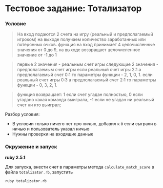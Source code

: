 # Тестовое задание: Тотализатор

### Условие
> На вход подаются 2 счета на игру (реальный и предполагаемый игроком) на выходе получаем количество заработанных или потерянных очков.
  функция на вход принимает 4 целочисленные значения от 0 до 9, на выходе возвращает целочисленное значение от -1 до 1

> первые 2 значения - реальным счет игры
  следующие 2 значения - предполагаемым счет игры
  если реальный счет игры 2:1 а предполагаемый счет 0:1 то параметры функции - 2, 1, 0, 1.
  если реальный счет игры 0:3 а предполагаемый счет 2:1 то параметры функции - 0, 3, 2, 1.
  
> функция возвращает:
  1 если счет угадан полностью,
  0 если угадано какая команда выиграла,
  -1 если не угадан ни реальный счет ни кто выиграл;

Разбор условия:
- В условии только ничего нет про ничью, добавил к `0` если сыграли в ничью и пользователь указал ничью
- Нужны проверки на входящие данные

### Окружение и запуск

**ruby 2.5.1**

Для запуска, внести счет в параметры метода `calculate_match_score` в файла `totalizator.rb`, запустить

    ruby totalizator.rb
